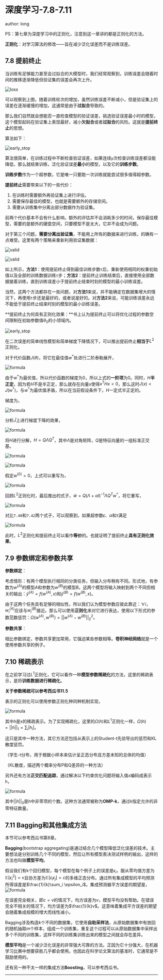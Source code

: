 # 深度学习-7.8-7.11

author: long

PS：第七章为深度学习中的正则化，注意到这一章讲的都是正则化的方法。

**正则化**：对学习算法的修改——旨在减少泛化误差而不是训练误差。

## 7.8 提前终止

当训练有足够能力甚至会过拟合的大模型时，我们经常观察到，训练误差会随着时间的推移逐渐降低但验证集的误差会再次上升。

![loss][1]

可以观察到上图，随着训练轮次的增加，虽然训练误差不断减小，但是验证集上的误差在逐渐缓慢的增加，这通常是由于**过拟合**导致的。

那么我们自然就会想能否一直检查模型的验证误差，挑选验证误差最小时的模型，这个模型起码在验证集上表现最好，减小**欠拟合**或者**过拟合**的风险。这就是**提前终止**的思想。

算法如下：

![early_stop][2]

算法很简单，在训练过程中不断检查验证误差，如果连续`p`次检查训练误差都没能降低，那么就结束训练，泛化验证误差**最小**的模型，以及它的**训练步数**。

**训练步数**作为一个超参数，它是唯一只要跑一次训练就能尝试很多值得超参数。

**提前终止**需要带来以下的一些代价：

1. 在训练时需要额外再验证集上进行评估。
2. 需要保存最佳的模型，也就是需要额外的存储空间。
3. 需要从训练集中分离出部分数据作为验证集。

前两个代价基本不会有什么影响，额外的评估并不会消耗多少的时间，保存最佳模型，需要的是额外的硬盘空间，只要模型不是太大，它并不会成为问题。

对于第三个问题，**需要分离出验证集**，不能用上所有的数据来进行训练，的确有一点难受。这里有两个策略来重新利用验证集数据：

![valid][3]

![valid][4]

如上所示，**方法1**：使用提前终止得到最佳训练步数`t`后，重新使用相同的权重初始值以及全部的训练数据训练`t`步；**方法2**：提前终止训练结束后，直接使用全部数据接着训练，直到训练误差小于提前终止结束时刻的模型的最小训练误差。

当然，这两个方法都存在一些问题，对**方法1**来说，并不能确定在数据集增大的情况下，再使用`t`步还是最好的，或者说是好的。对**方法2**来说，可能训练误差永远不能低于提前终止结束时刻的模型的最小训练误差。

**提前终止为何具有正则化效果：**书上认为提前终止可以将优化过程的参数空间限制在初始参数值$\theta_0$的小领域内。

![early_stop][5]

在二次误差的简单线性模型和简单梯度下降情况下，可以推出提前终止**相当于**$L^2$正则化。

对于代价函数$J(\theta)$，将它在最佳值$w^*$处进行二阶泰勒展开，

![formula][6]

由于$w^*$为最优值，所以代价函数的梯度为0，所以上式的**一阶项**为0。同时，$H$**半正定**，因为若$H$不是半正定，那么就存在向量$x$使得$x^THx<0$，那么这时$J(x)<J(w^*)$，与$w^*$为最优值矛盾，所以在当前假设条件下，$H$一定式半正定的。

梯度为，

![formula][7]

分析$\hat{J}$上进行梯度下降的效果，

![formula][8]

将$H$进行分解，$H=Q\Lambda Q^T$，其中$\Lambda$是对角矩阵，$Q$是特征向量的一组标准正交基。

![formula][9]

![formula][10]

假定$w^{(0)}=0$，上式可以重写为，

![formula][11]

回顾$L^2$正则化时，最后推出的式子，$\widetilde{w}=Q(\Lambda +\alpha I)^{-1}\Lambda Q^T w^*$，将它重写，

![formula][12]

对比`7.40`和`7.42`两个式子，可以观察到，如果超参数$\epsilon$、$\alpha$和$\tau$满足

![formula][13]

此时，$L^2$正则化和提前终止可以看作**等价**的。也就证明了提前终止**具有正则化效果**。



## 7.9 参数绑定和参数共享

**参数绑定**：

考虑情形：有两个模型执行相同的分类任务，但输入分布稍有不同。形式地，有参数为$w^{(A)}$的模型$A$和参数为$w^{(B)}$的模型$B$。这两个模型将输入映射到两个不同但相关的输出：$\hat{y}^{(A)}=f(w^{(A)},x)$和$\hat{y}^{(B)}=f(w^{(B)},x)$。

由于这两个任务具有足够的相似性，所以我们认为模型参数应彼此靠近：$\forall i$，$w_i^{(A)}$应该与$w_i^{(B)}$接近。那么可以使用**正则化**来对它进行表达，使用以下形式的参数范数惩罚：$\Omega (w^{(A)},w^{(B)})=||w^{(A)}-w^{(B)}||_2^2$。

**参数共享**：

相比参数绑定，参数共享更加常用，它强迫某些参数相等。**卷积神经网络**就是一个使用参数共享的例子。



## 7.10 稀疏表示

在之前学习过$L^1$正则化，它可以看作一种**模型参数稀疏化**的方法，这里的稀疏表示，是将**训练数据进行稀疏化**。

**关于参数稀疏可以参考西瓜书11.5**

表示的正则化可以使用参数正则化种同种机制实现，

![formula][14]

其中$h$是$x$的稀疏表示。为了实现稀疏化，这里的$\Omega(h)$和$L^1$正则化一样，$\Omega (h)=||h||_1=\sum_i|h_i|$。

这只是其中一种方法，其它方法还包括从表示上的Student-t先验导出的惩罚和KL散度惩罚。

（学生-t分布，用于根据小样本来估计呈正态分布且方差未知的总体的均值）

（KL散度，描述两个概率分布P和Q差异的一种方法）

另外还有方法**正交匹配追踪**，通过解决以下约束优化问题将输入值$x$编码成表示h，

![formula][15]

其中$||h||_0$是$h$中非零项的个数。这种方法通常被称为**OMP-k**，通过$k$指定允许的非零特征数量。



## 7.11 Bagging和其他集成方法

本节可以参考西瓜书第8章。

**Bagging**(bootstrap aggregating)是通过结合几个模型降低泛化误差的技术。主要想法是分别训练几个不同的模型，然后让所有模型表决测试样例的输出，这样的方法也叫做**模型平均**。

假设我们有k个回归模型，每个模型在每个例子上的误差是$\epsilon_i$，服从零均值方差为$\mathbb{E}[\epsilon^2_i]=v$且协方差为$\mathbb{E}[\epsilon_i \epsilon_j]=c$的多维正态分布。通过所有集成模型的平均预测所得误差是$\frac{1}{k}\sum_i \epsilon_i$。集成预测器平方误差的期望是，
![formula][16]

在误差完全相关，即$c=v$的情况下，均方误差为$v$，模型平均没有帮助。在错误完全不相关的情况下，均方误差为$\frac{1}{k}v$。这意味着集成平方误差的期望会随着集成规模的增大而线性减小。

Bagging涉及构造$k$个不同的数据集，它使用**自助采样法**，从原始数据集中有放回的随机抽取$m$个样本，组成一个训练集，重复这个过程可以从原始数据集中采样出多个不同的训练集，这样不同的训练集训练出来的模型之间就会存在差异。

**模型平均**是一个减少泛化误差的非常强大可靠的方法。正因为它十分强大，在机器学习比赛中想要获胜几乎都会使用。也因此在科学论文算法的基准时，它通常是不鼓励使用的。

还有另一种不太一样的集成方法**Boosting**，可以参考西瓜书。







---------

[1]: images/loss.png	"training loss"
[2]: images/early_stop_1.png	"early stop"
[3]: images/valid_1.png	"validation use"
[4]: images/valid_2.png	"validation use"
[5]: images/early_stop_2.png	"early stop"
[6]: images/formula_1.png	"formula"
[7]: images/formula_2.png	"formula"
[8]: images/formula_3.png	"formula"
[9]: images/formula_4.png	"formula"
[10]: images/formula_5.png	"formula"
[11]: images/formula_6.png	"formula"
[12]: images/formula_7.png	"formula"
[13]: images/formula_8.png	"formula"
[14]: images/formula_9.png	"formula"
[15]: images/formula_10.png	" formula"
[16]: images/formula_11.png	"formula"

